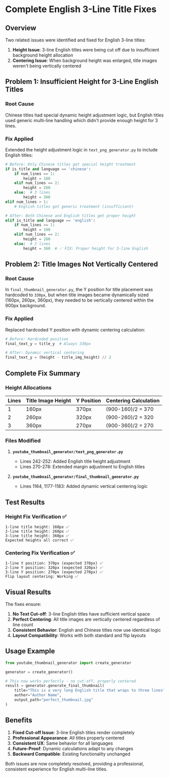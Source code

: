 # Complete English 3-Line Title Fixes

## Overview

Two related issues were identified and fixed for English 3-line titles:

1. **Height Issue**: 3-line English titles were being cut off due to insufficient background height allocation
2. **Centering Issue**: When background height was enlarged, title images weren't being vertically centered

## Problem 1: Insufficient Height for 3-Line English Titles

### Root Cause
Chinese titles had special dynamic height adjustment logic, but English titles used generic multi-line handling which didn't provide enough height for 3 lines.

### Fix Applied
Extended the height adjustment logic in `text_png_generator.py` to include English titles:

```python
# Before: Only Chinese titles got special height treatment
if is_title and language == 'chinese':
    if num_lines == 1:
        height = 160
    elif num_lines == 2:
        height = 260
    else:  # 3 lines
        height = 360
elif num_lines > 1:
    # English titles got generic treatment (insufficient)

# After: Both Chinese and English titles get proper height
elif is_title and language == 'english':
    if num_lines == 1:
        height = 160
    elif num_lines == 2:
        height = 260
    else:  # 3 lines
        height = 360  # ✅ FIX: Proper height for 3-line English
```

## Problem 2: Title Images Not Vertically Centered

### Root Cause
In `final_thumbnail_generator.py`, the Y position for title placement was hardcoded to `330px`, but when title images became dynamically sized (160px, 260px, 360px), they needed to be vertically centered within the 900px background.

### Fix Applied
Replaced hardcoded Y position with dynamic centering calculation:

```python
# Before: Hardcoded position
final_text_y = title_y  # Always 330px

# After: Dynamic vertical centering
final_text_y = (height - title_img_height) // 2
```

## Complete Fix Summary

### Height Allocations
| Lines | Title Image Height | Y Position | Centering Calculation |
|-------|-------------------|------------|---------------------|
| 1     | 160px            | 370px      | (900-160)/2 = 370   |
| 2     | 260px            | 320px      | (900-260)/2 = 320   |
| 3     | 360px            | 270px      | (900-360)/2 = 270   |

### Files Modified

1. **`youtube_thumbnail_generator/text_png_generator.py`**
   - Lines 242-252: Added English title height adjustment
   - Lines 270-278: Extended margin adjustment to English titles

2. **`youtube_thumbnail_generator/final_thumbnail_generator.py`** 
   - Lines 1164, 1177-1183: Added dynamic vertical centering logic

## Test Results

### Height Fix Verification ✅
```
1-line title height: 160px ✅
2-line title height: 260px ✅  
3-line title height: 360px ✅
Expected heights all correct ✅
```

### Centering Fix Verification ✅
```
1-line Y position: 370px (expected 370px) ✅
2-line Y position: 320px (expected 320px) ✅
3-line Y position: 270px (expected 270px) ✅
Flip layout centering: Working ✅
```

## Visual Results

The fixes ensure:
1. **No Text Cut-off**: 3-line English titles have sufficient vertical space
2. **Perfect Centering**: All title images are vertically centered regardless of line count
3. **Consistent Behavior**: English and Chinese titles now use identical logic
4. **Layout Compatibility**: Works with both standard and flip layouts

## Usage Example

```python
from youtube_thumbnail_generator import create_generator

generator = create_generator()

# This now works perfectly - no cut-off, properly centered
result = generator.generate_final_thumbnail(
    title="This is a very long English title that wraps to three lines",
    author="Author Name",
    output_path="perfect_thumbnail.jpg"
)
```

## Benefits

1. **Fixed Cut-off Issue**: 3-line English titles render completely
2. **Professional Appearance**: All titles properly centered
3. **Consistent UX**: Same behavior for all languages
4. **Future-Proof**: Dynamic calculations adapt to any changes
5. **Backward Compatible**: Existing functionality unchanged

Both issues are now completely resolved, providing a professional, consistent experience for English multi-line titles.